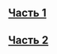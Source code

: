 [Часть 1](https://kodaktor.ru/j/myjson_84b1c)
---
[Часть 2](https://kodaktor.ru/j/myjson_d5e34)
---
